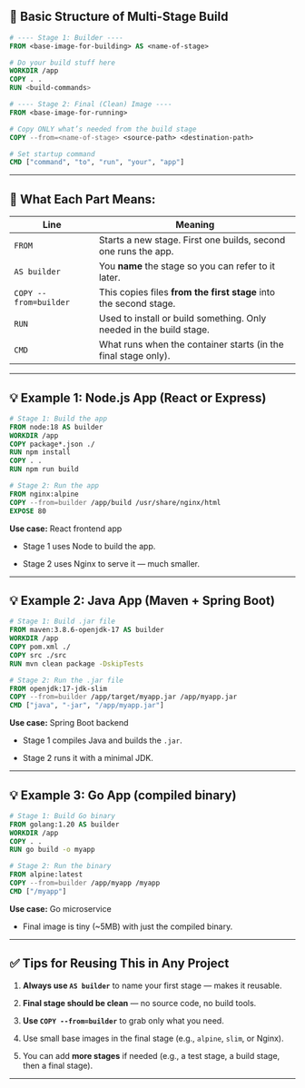 
## 🔧 Basic Structure of Multi-Stage Build

```dockerfile
# ---- Stage 1: Builder ----
FROM <base-image-for-building> AS <name-of-stage>

# Do your build stuff here
WORKDIR /app
COPY . .
RUN <build-commands>

# ---- Stage 2: Final (Clean) Image ----
FROM <base-image-for-running>

# Copy ONLY what’s needed from the build stage
COPY --from=<name-of-stage> <source-path> <destination-path>

# Set startup command
CMD ["command", "to", "run", "your", "app"]
```

---

## 🧠 What Each Part Means:

|Line|Meaning|
|---|---|
|`FROM`|Starts a new stage. First one builds, second one runs the app.|
|`AS builder`|You **name** the stage so you can refer to it later.|
|`COPY --from=builder`|This copies files **from the first stage** into the second stage.|
|`RUN`|Used to install or build something. Only needed in the build stage.|
|`CMD`|What runs when the container starts (in the final stage only).|

---

## 💡 Example 1: Node.js App (React or Express)

```dockerfile
# Stage 1: Build the app
FROM node:18 AS builder
WORKDIR /app
COPY package*.json ./
RUN npm install
COPY . .
RUN npm run build

# Stage 2: Run the app
FROM nginx:alpine
COPY --from=builder /app/build /usr/share/nginx/html
EXPOSE 80
```

**Use case:** React frontend app

- Stage 1 uses Node to build the app.
    
- Stage 2 uses Nginx to serve it — much smaller.
    

---

## 💡 Example 2: Java App (Maven + Spring Boot)

```dockerfile
# Stage 1: Build .jar file
FROM maven:3.8.6-openjdk-17 AS builder
WORKDIR /app
COPY pom.xml ./
COPY src ./src
RUN mvn clean package -DskipTests

# Stage 2: Run the .jar file
FROM openjdk:17-jdk-slim
COPY --from=builder /app/target/myapp.jar /app/myapp.jar
CMD ["java", "-jar", "/app/myapp.jar"]
```

**Use case:** Spring Boot backend

- Stage 1 compiles Java and builds the `.jar`.
    
- Stage 2 runs it with a minimal JDK.
    

---

## 💡 Example 3: Go App (compiled binary)

```dockerfile
# Stage 1: Build Go binary
FROM golang:1.20 AS builder
WORKDIR /app
COPY . .
RUN go build -o myapp

# Stage 2: Run the binary
FROM alpine:latest
COPY --from=builder /app/myapp /myapp
CMD ["/myapp"]
```

**Use case:** Go microservice

- Final image is tiny (~5MB) with just the compiled binary.
    

---

## ✅ Tips for Reusing This in Any Project

1. **Always use `AS builder`** to name your first stage — makes it reusable.
    
2. **Final stage should be clean** — no source code, no build tools.
    
3. **Use `COPY --from=builder`** to grab only what you need.
    
4. Use small base images in the final stage (e.g., `alpine`, `slim`, or Nginx).
    
5. You can add **more stages** if needed (e.g., a test stage, a build stage, then a final stage).
    

---
